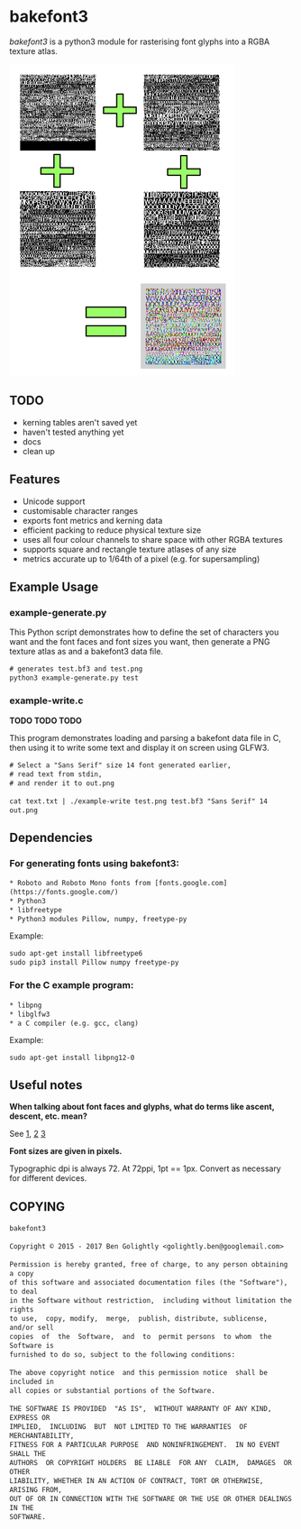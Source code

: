 # bakefont3 #

*bakefont3* is a python3 module for rasterising font glyphs into a RGBA texture
atlas.

![Example](./docs/example.png)

## TODO ##

* kerning tables aren't saved yet
* haven't tested anything yet
* docs
* clean up


## Features ##

* Unicode support
* customisable character ranges
* exports font metrics and kerning data
* efficient packing to reduce physical texture size
* uses all four colour channels to share space with other RGBA textures
* supports square and rectangle texture atlases of any size
* metrics accurate up to 1/64th of a pixel (e.g. for supersampling)


## Example Usage ##

### example-generate.py

This Python script demonstrates how to define the set of characters you want
and the font faces and font sizes you want, then generate a PNG texture atlas as
and a bakefont3 data file.

    # generates test.bf3 and test.png
    python3 example-generate.py test

### example-write.c

**TODO TODO TODO**

This program demonstrates loading and parsing a bakefont data file in C, then
using it to write some text and display it on screen using GLFW3.

    # Select a "Sans Serif" size 14 font generated earlier,
    # read text from stdin,
    # and render it to out.png

    cat text.txt | ./example-write test.png test.bf3 "Sans Serif" 14 out.png



## Dependencies ##

### For generating fonts using bakefont3:

    * Roboto and Roboto Mono fonts from [fonts.google.com](https://fonts.google.com/)
    * Python3
    * libfreetype
    * Python3 modules Pillow, numpy, freetype-py

Example:

    sudo apt-get install libfreetype6
    sudo pip3 install Pillow numpy freetype-py

### For the C example program:

    * libpng
    * libglfw3
    * a C compiler (e.g. gcc, clang)

Example:

    sudo apt-get install libpng12-0


## Useful notes ##

**When talking about font faces and glyphs, what do terms like ascent, descent,
etc. mean?**

See [1](https://www.microsoft.com/typography/otspec/TTCH01.htm),
[2](https://www.freetype.org/freetype2/docs/tutorial/step2.html)
[3](https://www.freetype.org/freetype2/docs/glyphs/glyphs-3.html)

**Font sizes are given in pixels.**

Typographic dpi is always 72. At 72ppi, 1pt == 1px.
Convert as necessary for different devices.


## COPYING ##

    bakefont3

    Copyright © 2015 - 2017 Ben Golightly <golightly.ben@googlemail.com>

    Permission is hereby granted, free of charge, to any person obtaining a copy
    of this software and associated documentation files (the "Software"), to deal
    in the Software without restriction,  including without limitation the rights
    to use,  copy, modify,  merge,  publish, distribute, sublicense,  and/or sell
    copies  of  the  Software,  and  to  permit persons  to whom  the Software is
    furnished to do so, subject to the following conditions:

    The above copyright notice  and this permission notice  shall be  included in
    all copies or substantial portions of the Software.

    THE SOFTWARE IS PROVIDED  "AS IS",  WITHOUT WARRANTY OF ANY KIND,  EXPRESS OR
    IMPLIED,  INCLUDING  BUT  NOT LIMITED TO THE WARRANTIES  OF  MERCHANTABILITY,
    FITNESS FOR A PARTICULAR PURPOSE  AND NONINFRINGEMENT.  IN NO EVENT SHALL THE
    AUTHORS  OR COPYRIGHT HOLDERS  BE LIABLE  FOR ANY  CLAIM,  DAMAGES  OR  OTHER
    LIABILITY, WHETHER IN AN ACTION OF CONTRACT, TORT OR OTHERWISE, ARISING FROM,
    OUT OF OR IN CONNECTION WITH THE SOFTWARE OR THE USE OR OTHER DEALINGS IN THE
    SOFTWARE.

